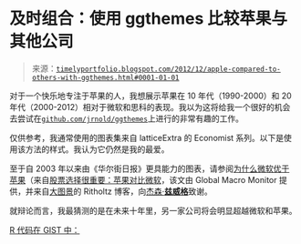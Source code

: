 <!--yml

分类：未分类

日期：2024-05-18 15:02:41

-->

# 及时组合：使用 ggthemes 比较苹果与其他公司

> 来源：[`timelyportfolio.blogspot.com/2012/12/apple-compared-to-others-with-ggthemes.html#0001-01-01`](http://timelyportfolio.blogspot.com/2012/12/apple-compared-to-others-with-ggthemes.html#0001-01-01)

对于一个快乐地专注于苹果的人，我想展示苹果在 10 年代（1990-2000）和 20 年代（2000-2012）相对于微软和思科的表现。我以为这将给我一个很好的机会去尝试在[`github.com/jrnold/ggthemes`](https://github.com/jrnold/ggthemes "https://github.com/jrnold/ggthemes")上进行的非常有趣的工作。

仅供参考，我通常使用的图表集来自 latticeExtra 的 Economist 系列。以下是使用该方法的样式。我认为它仍然是我的最爱。

至于自 2003 年以来由《华尔街日报》更具能力的图表，请参阅[为什么微软优于苹果](http://online.wsj.com/article/SB10001424127887324595904578121334162054890.html)（来自[股票选择很重要：苹果对比微软](http://www.ritholtz.com/blog/2012/11/stock-picking-matters-apple-v-microsoft/)，该文由 Global Macro Monitor 提供，并来自[大图景](http://www.google.com/reader/view/feed/http%3A%2F%2Fwww.ritholtz.com%2Fblog%2Ffeed%2F)的 Ritholtz 博客，向[杰森·**兹威格**](https://twitter.com/jasonzweigwsj)致谢。

就辩论而言，我最猜测的是在未来十年里，另一家公司将会明显超越微软和苹果。

[R 代码在 GIST 中：](https://gist.github.com/4217278)
